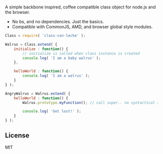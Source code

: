 A simple backbone inspired, coffee compatible class object for node.js and the browser.

* No bs, and no dependencies. Just the basics.
* Compatible with CommonJS, AMD, and browser global style modules.

```javascript
Class = require( 'class-con-leche' );

Walrus = Class.extend( {
	initialize : function() {
		// initialize is called when class instance is created
		console.log( 'I am a baby walrus' );
	},

	helloWorld : function() {
		console.log( 'I am a walrus' );
	}
} );

AngryWalrus = Walrus.extend( {
	helloWorld : function() {
		Walrus.prototype.myFunction(); // call super.. no syntactical sugar here.

		console.log( 'Get lost!' );
	}
} );
```

## License

MIT